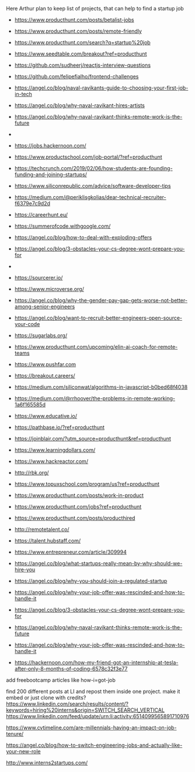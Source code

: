 Here Arthur plan to keep list of projects, that can help to find a startup job
- https://www.producthunt.com/posts/betalist-jobs
- https://www.producthunt.com/posts/remote-friendly
- https://www.producthunt.com/search?q=startup%20job
- https://www.seedtable.com/breakout?ref=producthunt

- https://github.com/sudheerj/reactjs-interview-questions

- https://github.com/felipefialho/frontend-challenges

- https://angel.co/blog/naval-ravikants-guide-to-choosing-your-first-job-in-tech
- https://angel.co/blog/why-naval-ravikant-hires-artists
- https://angel.co/blog/why-naval-ravikant-thinks-remote-work-is-the-future
- 


- https://jobs.hackernoon.com/
- https://www.productschool.com/job-portal/?ref=producthunt

- https://techcrunch.com/2019/02/06/how-students-are-founding-funding-and-joining-startups/

- https://www.siliconrepublic.com/advice/software-developer-tips
- https://medium.com/@periklisgkolias/dear-technical-recruiter-f6379e7c9d2d
- https://careerhunt.eu/
- https://summerofcode.withgoogle.com/

- https://angel.co/blog/how-to-deal-with-exploding-offers
- https://angel.co/blog/3-obstacles-your-cs-degree-wont-prepare-you-for
- 


- https://sourcerer.io/
- https://www.microverse.org/

- https://angel.co/blog/why-the-gender-pay-gap-gets-worse-not-better-among-senior-engineers

- https://angel.co/blog/want-to-recruit-better-engineers-open-source-your-code
- https://sugarlabs.org/

- https://www.producthunt.com/upcoming/elin-ai-coach-for-remote-teams
- https://www.pushfar.com

- https://breakout.careers/
- https://medium.com/siliconwat/algorithms-in-javascript-b0bed68f4038
- https://medium.com/@rrhoover/the-problems-in-remote-working-1a6f165585d
- https://www.educative.io/
- https://pathbase.io/?ref=producthunt
- https://joinblair.com/?utm_source=producthunt&ref=producthunt
- https://www.learningdollars.com/
- https://www.hackreactor.com/
- http://rbk.org/

- https://www.topuxschool.com/program/us?ref=producthunt

- https://www.producthunt.com/posts/work-in-product

- https://www.producthunt.com/jobs?ref=producthunt

- https://www.producthunt.com/posts/producthired

- http://remotetalent.co/

- https://talent.hubstaff.com/
- https://www.entrepreneur.com/article/309994
- https://angel.co/blog/what-startups-really-mean-by-why-should-we-hire-you
- https://angel.co/blog/why-you-should-join-a-regulated-startup
- https://angel.co/blog/why-your-job-offer-was-rescinded-and-how-to-handle-it
- https://angel.co/blog/3-obstacles-your-cs-degree-wont-prepare-you-for
- https://angel.co/blog/why-naval-ravikant-thinks-remote-work-is-the-future
- https://angel.co/blog/why-your-job-offer-was-rescinded-and-how-to-handle-it

- https://hackernoon.com/how-my-friend-got-an-internship-at-tesla-after-only-8-months-of-coding-6578c32f3e77

add freebootcamp articles like how-i=got-job

find 200 different posts at LI and repost them inside one project.
make it embed or just clone with credits?
https://www.linkedin.com/search/results/content/?keywords=hiring%20interns&origin=SWITCH_SEARCH_VERTICAL
https://www.linkedin.com/feed/update/urn:li:activity:6514099565891710976

https://www.cvtimeline.com/are-millennials-having-an-impact-on-job-tenure/

https://angel.co/blog/how-to-switch-engineering-jobs-and-actually-like-your-new-role

http://www.interns2startups.com/


